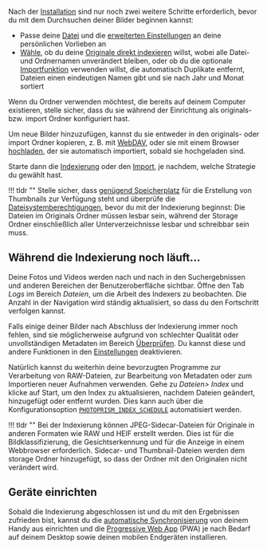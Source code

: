 
Nach der [Installation](https://docs.photoprism.app/getting-started/) sind nur noch zwei weitere Schritte erforderlich,
bevor du mit dem Durchsuchen deiner Bilder beginnen kannst:

- Passe deine [Datei](./settings/library.md) und die [erweiterten Einstellungen](./settings/advanced.md) an deine persönlichen Vorlieben an
- [Wähle](./library/import-vs-index.md), ob du deine [Originale direkt indexieren](./library/indexing.md) willst, wobei alle Datei- und Ordnernamen unverändert bleiben,
  oder ob du die optionale [Importfunktion](./library/import.md) verwenden willst, die automatisch Duplikate entfernt,
  Dateien einen eindeutigen Namen gibt und sie nach Jahr und Monat sortiert

Wenn du Ordner verwenden möchtest, die bereits auf deinem Computer existieren, stelle sicher, dass du sie während der Einrichtung als originals- bzw. import Ordner konfiguriert hast.

Um neue Bilder hinzuzufügen, kannst du sie entweder in den originals- oder import Ordner kopieren, z. B. mit [WebDAV](./sync/webdav.md), oder sie mit einem Browser [hochladen](./library/upload.md), der sie automatisch importiert, sobald sie hochgeladen sind.

Starte dann die [Indexierung](library/indexing.md) oder den [Import](library/import.md), je nachdem, welche Strategie du gewählt hast.

!!! tldr ""
    Stelle sicher, dass [genügend Speicherplatz](https://docs.photoprism.app/getting-started/troubleshooting/docker/#disk-space) für die Erstellung von Thumbnails zur Verfügung steht und überprüfe die [Dateisystemberechtigungen](https://docs.photoprism.app/getting-started/troubleshooting/docker/#file-permissions),
    bevor du mit der Indexierung beginnst: Die Dateien im Originals Ordner müssen lesbar sein, während der Storage Ordner einschließlich
    aller Unterverzeichnisse lesbar und schreibbar sein muss.

## Während die Indexierung noch läuft...

Deine Fotos und Videos werden nach und nach in den Suchergebnissen und anderen Bereichen der Benutzeroberfläche sichtbar.
Öffne den Tab *Logs* im Bereich *Dateien*, um die Arbeit des Indexers zu beobachten.
Die Anzahl in der Navigation wird ständig aktualisiert, so dass du den Fortschritt verfolgen kannst.

Falls einige deiner Bilder nach Abschluss der Indexierung immer noch fehlen, sind sie möglicherweise aufgrund von schlechter Qualität oder unvollständigen Metadaten im Bereich [Überprüfen](./organize/review.md).
Du kannst diese und andere Funktionen in den [Einstellungen](./settings/library.md) deaktivieren.

Natürlich kannst du weiterhin deine bevorzugten Programme zur Verarbeitung von RAW-Dateien, zur Bearbeitung von Metadaten oder zum Importieren neuer Aufnahmen verwenden.
Gehe zu *Dateien> Index* und klicke auf Start, um den Index zu aktualisieren, nachdem Dateien geändert, hinzugefügt oder entfernt wurden.
Dies kann auch über die Konfigurationsoption [`PHOTOPRISM_INDEX_SCHEDULE`](https://docs.photoprism.app/getting-started/config-options/#indexing) automatisiert werden.

!!! tldr ""
    Bei der Indexierung können JPEG-Sidecar-Dateien für Originale in anderen Formaten wie RAW und HEIF erstellt werden. Dies ist für die Bildklassifizierung, die Gesichtserkennung und für die Anzeige in einem Webbrowser erforderlich.
    Sidecar- und Thumbnail-Dateien werden dem storage Ordner hinzugefügt, so dass der Ordner mit den Originalen nicht verändert wird.

## Geräte einrichten
Sobald die Indexierung abgeschlossen ist und du mit den Ergebnissen zufrieden bist, kannst du die [automatische Synchronisierung](./sync/sync-phone.md) von deinem Handy aus einrichten und die [Progressive Web App](./pwa.md) (PWA) je nach Bedarf auf deinem Desktop sowie deinen mobilen Endgeräten installieren.

